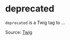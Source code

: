 # deprecated

`deprecated` is a Twig tag to ...


Source: [Twig](https://twig.symfony.com/deprecated)